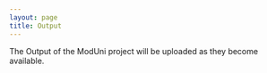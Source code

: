 ```yaml
---
layout: page
title: Output
---
```


The Output of the ModUni project will be uploaded as they become available. 